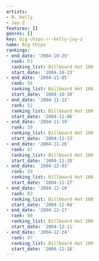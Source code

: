 ```yaml
---
artists:
- R. Kelly
- Jay-Z
features: []
genres: []
key: big-chips-r--kelly-jay-z
name: Big Chips
rankings:
- end_date: '2004-10-29'
  rank: 63
  ranking_list: Billboard Hot 100
  start_date: '2004-10-23'
- end_date: '2004-11-05'
  rank: 56
  ranking_list: Billboard Hot 100
  start_date: '2004-10-30'
- end_date: '2004-11-12'
  rank: 52
  ranking_list: Billboard Hot 100
  start_date: '2004-11-06'
- end_date: '2004-11-19'
  rank: 39
  ranking_list: Billboard Hot 100
  start_date: '2004-11-13'
- end_date: '2004-11-26'
  rank: 47
  ranking_list: Billboard Hot 100
  start_date: '2004-11-20'
- end_date: '2004-12-03'
  rank: 59
  ranking_list: Billboard Hot 100
  start_date: '2004-11-27'
- end_date: '2004-12-10'
  rank: 83
  ranking_list: Billboard Hot 100
  start_date: '2004-12-04'
- end_date: '2004-12-17'
  rank: 90
  ranking_list: Billboard Hot 100
  start_date: '2004-12-11'
- end_date: '2004-12-24'
  rank: 97
  ranking_list: Billboard Hot 100
  start_date: '2004-12-18'
---
```


